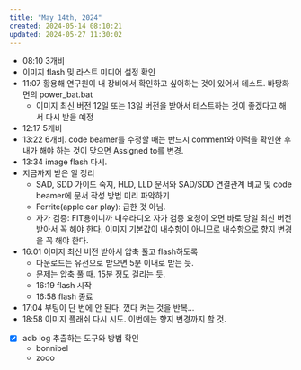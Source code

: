 ```yaml
---
title: "May 14th, 2024"
created: 2024-05-14 08:10:21
updated: 2024-05-27 11:30:02
---
```

  * 08:10 3개비
  *  이미지 flash 및 라스트 미디어 설정 확인
  * 11:07 황용해 연구원이 내 장비에서 확인하고 싶어하는 것이 있어서 테스트. 바탕화면의 power_bat.bat
    * 이미지 최신 버전 12일 또는 13일 버전을 받아서 테스트하는 것이 좋겠다고 해서 다시 받을 예정
  * 12:17 5개비
  * 13:22 6개비. code beamer를 수정할 때는 반드시 comment와 이력을 확인한 후 내가 해야 하는 것이 맞으면 Assigned to를 변경.
  * 13:34 image flash 다시.
  * 지금까지 받은 일 정리
    * SAD, SDD 가이드 숙지, HLD, LLD 문서와 SAD/SDD 연결관계 비교 및 code beamer에 문서 작성 방법 미리 파악하기
    * Ferrite(apple car play): 급한 것 아님.
    * 자가 검증: FIT용이니까 내수라디오 자가 검증 요청이 오면 바로 당일 최신 버전 받아서 꼭 해야 한다. 이미지 기본값이 내수향이 아니므로 내수향으로 향지 변경을 꼭 해야 한다.
  * 16:01 이미지 최신 버전 받아서 압축 풀고 flash하도록
    * 다운로드는 유선으로 받으면 5분 이내로 받는 듯.
    * 문제는 압축 풀 때. 15분 정도 걸리는 듯.
    * 16:19 flash 시작
    * 16:58 flash 종료
  * 17:04 부팅이 단 번에 안 된다. 껐다 켜는 것을 반복...
  * 18:58 이미지 플래쉬 다시 시도. 이번에는 향지 변경까지 할 것.
  * [x] adb log 추출하는 도구와 방법 확인
    * bonnibel
    * zooo